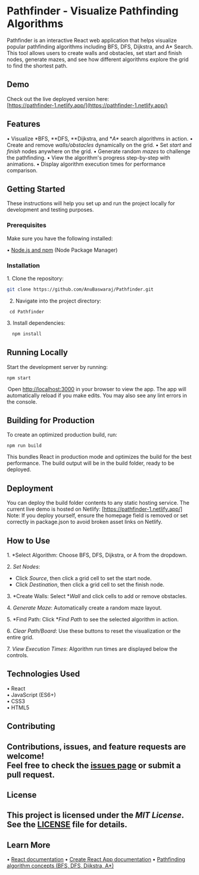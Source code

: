 # Pathfinder - Visualize Pathfinding Algorithms

Pathfinder is an interactive React web application that helps visualize popular pathfinding algorithms including BFS, DFS, Dijkstra, and A* Search. This tool allows users to create walls and obstacles, set start and finish nodes, generate mazes, and see how different algorithms explore the grid to find the shortest path.

## Demo

Check out the live deployed version here:  
[https://pathfinder-1.netlify.app/](https://pathfinder-1.netlify.app/)

## Features

•⁠  ⁠Visualize *BFS, **DFS, **Dijkstra, and **A\** search algorithms in action.
•⁠  ⁠Create and remove *walls/obstacles* dynamically on the grid.
•⁠  ⁠Set *start* and *finish* nodes anywhere on the grid.
•⁠  ⁠Generate random *mazes* to challenge the pathfinding.
•⁠  ⁠View the algorithm's progress step-by-step with animations.
•⁠  ⁠Display algorithm execution times for performance comparison.

## Getting Started

These instructions will help you set up and run the project locally for development and testing purposes.

### Prerequisites

Make sure you have the following installed:

•⁠  ⁠[Node.js and npm](https://nodejs.org/en/download/) (Node Package Manager)

### Installation

1.⁠ ⁠Clone the repository:
   ```bash
   git clone https://github.com/AnuBaswaraj/Pathfinder.git
   ```
2. Navigate into the project directory:
  ```⁠bash
   cd Pathfinder
```
3.⁠ ⁠Install dependencies:
```bash
  npm install
  ``` 
## Running Locally

Start the development server by running:
```⁠bash
npm start
```
⁠ Open [http://localhost:3000](http://localhost:3000) in your browser to view the app.
The app will automatically reload if you make edits. You may also see any lint errors in the console.

## Building for Production
To create an optimized production build, run:
```⁠bash
npm run build
```
This bundles React in production mode and optimizes the build for the best performance. The build output will be in the build folder, ready to be deployed.

## Deployment

You can deploy the build folder contents to any static hosting service. The current live demo is hosted on Netlify:
[https://pathfinder-1.netlify.app/]
Note: If you deploy yourself, ensure the homepage field is removed or set correctly in package.json to avoid broken asset links on Netlify.

## How to Use

1.⁠ ⁠*Select Algorithm: Choose BFS, DFS, Dijkstra, or A from the dropdown.

2.⁠ ⁠*Set Nodes*:
   - Click *Source*, then click a grid cell to set the start node.
   - Click *Destination*, then click a grid cell to set the finish node.

3.⁠ ⁠*Create Walls: Select **Wall* and click cells to add or remove obstacles.

4.⁠ ⁠*Generate Maze*: Automatically create a random maze layout.

5.⁠ ⁠*Find Path: Click **Find Path* to see the selected algorithm in action.

6.⁠ ⁠*Clear Path/Board*: Use these buttons to reset the visualization or the entire grid.

7.⁠ ⁠*View Execution Times*: Algorithm run times are displayed below the controls.

## Technologies Used

•⁠  ⁠React  
•⁠  ⁠JavaScript (ES6+)  
•⁠  ⁠CSS3  
•⁠  ⁠HTML5
## Contributing

Contributions, issues, and feature requests are welcome!  
Feel free to check the [issues page](../../issues) or submit a pull request.
---
## License

This project is licensed under the *MIT License*.  
See the [LICENSE](LICENSE) file for details.
---
## Learn More

•⁠  ⁠[React documentation](https://reactjs.org/)
•⁠  ⁠[Create React App documentation](https://create-react-app.dev/)
•⁠  ⁠[Pathfinding algorithm concepts (BFS, DFS, Dijkstra, A*)](https://en.wikipedia.org/wiki/Pathfinding)

